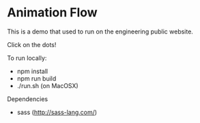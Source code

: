 # Animation Flow

This is a demo that used to run on the engineering public website.

Click on the dots!

To run locally:
- npm install
- npm run build
- ./run.sh (on MacOSX)

Dependencies
- sass (http://sass-lang.com/)
